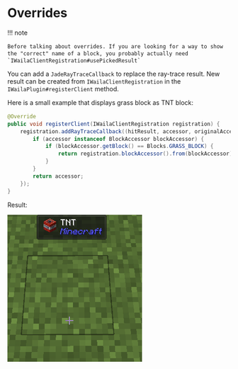 # Overrides

!!! note

    Before talking about overrides. If you are looking for a way to show the "correct" name of a block, you probably actually need `IWailaClientRegistration#usePickedResult`

You can add a `JadeRayTraceCallback` to replace the ray-trace result. New result can be created from `IWailaClientRegistration` in the `IWailaPlugin#registerClient` method.

Here is a small example that displays grass block as TNT block:

``` java
@Override
public void registerClient(IWailaClientRegistration registration) {
	registration.addRayTraceCallback((hitResult, accessor, originalAccessor) -> {
		if (accessor instanceof BlockAccessor blockAccessor) {
			if (blockAccessor.getBlock() == Blocks.GRASS_BLOCK) {
				return registration.blockAccessor().from(blockAccessor).blockState(Blocks.TNT.defaultBlockState()).build();
			}
		}
		return accessor;
	});
}
```

Result:

![](../images/overrides.png)